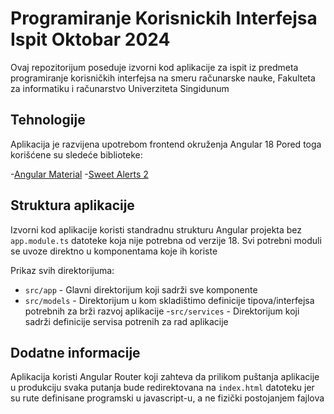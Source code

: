 # Programiranje Korisnickih Interfejsa Ispit Oktobar 2024

Ovaj repozitorijum poseduje izvorni kod aplikacije za ispit iz predmeta
programiranje korisničkih interfejsa na smeru računarske nauke,
Fakulteta za informatiku i računarstvo Univerziteta Singidunum

## Tehnologije
Aplikacija je razvijena upotrebom frontend okruženja Angular 18
Pored toga korišćene su sledeće biblioteke:

-[Angular Material](https://material.angular.io/)
-[Sweet Alerts 2](https://sweetalert2.github.io/)

## Struktura aplikacije

Izvorni kod aplikacije koristi standradnu strukturu Angular projekta
bez `app.module.ts` datoteke koja nije potrebna od verzije 18.
Svi potrebni moduli se uvoze direktno u komponentama koje ih koriste

Prikaz svih direktorijuma:

- `src/app` - Glavni direktorijum koji sadrži sve komponente
- `src/models` - Direktorijum u kom skladištimo definicije tipova/interfejsa potrebnih za brži razvoj aplikacije
-`src/services` - Direktorijum koji sadrži definicije servisa potrenih za rad aplikacije

## Dodatne informacije

Aplikacija koristi Angular Router koji zahteva da prilikom puštanja aplikacije u produkciju
svaka putanja bude redirektovana na `index.html` datoteku jer su rute definisane programski u 
javascript-u, a ne fizički postojanjem fajlova 
